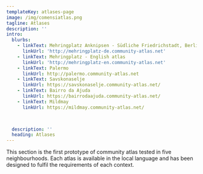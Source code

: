 ```yaml
---
templateKey: atlases-page
image: /img/comensiatlas.png
tagline: Atlases
description: ''
intro:
  blurbs:    
    - linkText: Mehringplatz Anknipsen - Südliche Friedrichstadt, Berlin
      linkUrl: 'http://mehringplatz-de.community-atlas.net'      
    - linkText: Mehringplatz - English atlas
      linkUrl: 'http://mehringplatz-en.community-atlas.net'      
    - linkText: Palermo
      linkUrl: http://palermo.community-atlas.net
    - linkText: Savskonaselje
      linkUrl: https://savskonaselje.community-atlas.net/
    - linkText: Bairro da Ajuda
      linkUrl: https://bairrodaajuda.community-atlas.net/
    - linkText: Mildmay
      linkUrl: https://mildmay.community-atlas.net/

    

  description: ''
  heading: Atlases
---
```

This section is the first prototype of community atlas tested in five neighbourhoods. Each atlas is available in the local language and has been designed to fulfil the requirements of each context.

